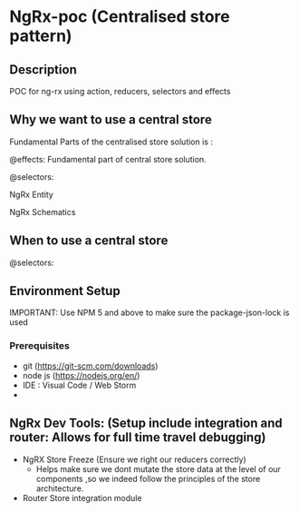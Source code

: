 # NgRx-poc (Centralised store pattern)

## Description
POC for ng-rx using action, reducers, selectors and effects

## Why we want to use a central store

Fundamental Parts of the centralised store solution is : 

@effects: Fundamental part of central store solution.

@selectors: 

NgRx Entity

NgRx Schematics

## When to use a central store

@selectors:


## Environment Setup

IMPORTANT: Use NPM 5 and above to make sure the package-json-lock is used

### Prerequisites
 * git (https://git-scm.com/downloads)
 * node js (https://nodejs.org/en/)
 * IDE : Visual Code / Web Storm
 * 

## NgRx Dev Tools: (Setup include integration and router: Allows for full time travel debugging)

* NgRX Store Freeze (Ensure we right our reducers correctly)
  * Helps make sure we dont mutate the store data at the level of our components ,so we indeed follow the principles of the store             architecture.
* Router Store integration module
  




